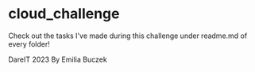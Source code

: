 # cloud_challenge

Check out the tasks I've made during this challenge under readme.md of every folder!

DareIT 2023
By Emilia Buczek